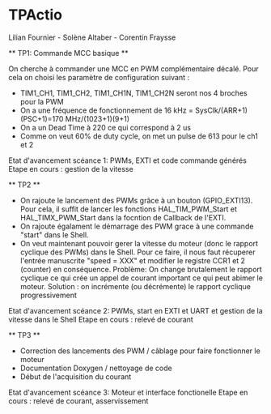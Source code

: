 # TPActio

Lilian Fournier - Solène Altaber - Corentin Fraysse

** TP1: Commande MCC basique **  

On cherche à commander une MCC en PWM complémentaire décalé.
Pour cela on choisi les paramètre de configuration suivant :
- TIM1_CH1, TIM1_CH2, TIM1_CH1N, TIM1_CH2N seront nos 4 broches pour la PWM
- On a une fréquence de fonctionnement de 16 kHz = SysClk/(ARR+1)(PSC+1)=170 MHz/(1023+1)(9+1)
- On a un Dead Time à 220 ce qui correspond à 2 us
- Comme on veut 60% de duty cycle, on met un pulse de 613 pour le ch1 et 2

Etat d'avancement scéance 1: PWMs, EXTI et code commande générés 
Etape en cours : gestion de la vitesse

** TP2 **

- On rajoute le lancement des PWMs grâce à un bouton (GPIO_EXTI13). Pour cela, il suffit de lancer les fonctions HAL_TIM_PWM_Start et HAL_TIMX_PWM_Start dans la focntion de Callback de l'EXTI.
- On rajoute égalament le démarrage des PWM grace à une commande "start" dans le Shell. 
- On veut maintenant pouvoir gerer la vitesse du moteur (donc le rapport cyclique des PWMs) dans le Shell. 
Pour ce faire, il nous faut récuperer l'entrée manuscrite "speed = XXX" et modifier le registre CCR1 et 2 (counter) en conséquence.
Problème: On change brutalement le rapport cyclique ce qui crée un appel de courant important ce qui peut abimer le moteur.
Solution : on incrémente (ou décrémente) le rapport cyclique progressivement

Etat d'avancement scéance 2: PWMs, start en EXTI et UART et gestion de la vitesse dans le Shell
Etape en cours : relevé de courant 

** TP3 **

- Correction des lancements des PWM / câblage pour faire fonctionner le moteur
- Documentation Doxygen / nettoyage de code
- Début de l'acquisition du courant

Etat d'avancement scéance 3: Moteur et interface fonctionelle
Etape en cours : relevé de courant, asservissement



